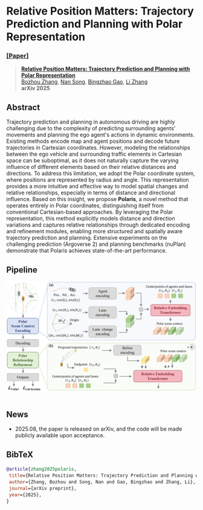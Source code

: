 # Relative Position Matters: Trajectory Prediction and Planning with Polar Representation
### [[Paper]](https://arxiv.org/abs/2508.11492)

> [**Relative Position Matters: Trajectory Prediction and Planning with Polar Representation**](https://arxiv.org/abs/2508.11492)            
> [Bozhou Zhang](https://zbozhou.github.io/), [Nan Song](https://scholar.google.com/citations?hl=zh-CN&user=wLZVtjEAAAAJ), [Bingzhao Gao](https://scholar.google.com/citations?user=GvK2l7sAAAAJ&hl=zh-TW&oi=ao), [Li Zhang](https://lzrobots.github.io)  
> **arXiv 2025**

## Abstract
Trajectory prediction and planning in autonomous driving are highly challenging due to the complexity of predicting surrounding agents' movements and planning the ego agent's actions in dynamic environments. Existing methods encode map and agent positions and decode future trajectories in Cartesian coordinates. However, modeling the relationships between the ego vehicle and surrounding traffic elements in Cartesian space can be suboptimal, as it does not naturally capture the varying influence of different elements based on their relative distances and directions. To address this limitation, we adopt the Polar coordinate system, where positions are represented by radius and angle. This representation provides a more intuitive and effective way to model spatial changes and relative relationships, especially in terms of distance and directional influence. Based on this insight, we propose **Polaris**, a novel method that operates entirely in Polar coordinates, distinguishing itself from conventional Cartesian-based approaches. By leveraging the Polar representation, this method explicitly models distance and direction variations and captures relative relationships through dedicated encoding and refinement modules, enabling more structured and spatially aware trajectory prediction and planning. Extensive experiments on the challenging prediction (Argoverse 2) and planning benchmarks (nuPlan) demonstrate that Polaris achieves state-of-the-art performance. 

## Pipeline
<div align="center">
  <img src="assets/main.png"/>
</div><br/>

## News
- 2025.08, the paper is released on arXiv, and the code will be made publicly available upon acceptance.

## BibTeX
```bibtex
@article{zhang2025polaris,
 title={Relative Position Matters: Trajectory Prediction and Planning with Polar Representation},
 author={Zhang, Bozhou and Song, Nan and Gao, Bingzhao and Zhang, Li},
 journal={arXiv preprint},
 year={2025},
}
```